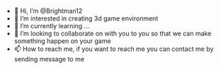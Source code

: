 - 👋 Hi, I’m @Brightman12
- 👀 I’m interested in creating 3d game environment 
- 🌱 I’m currently learning ...
- 💞️ I’m looking to collaborate on with you to you so that we can make something happen on your game
- 📫 How to reach me, if you want to reach me you can contact me by sending message to me

<!---
Brightman12/Brightman12 is a ✨ special ✨ repository because its `README.md` (this file) appears on your GitHub profile.
You can click the Preview link to take a look at your changes.
--->
